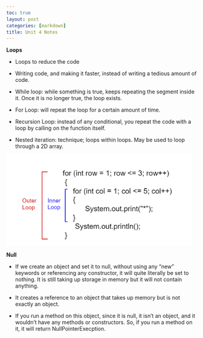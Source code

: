 ```yaml
---
toc: true
layout: post
categories: [markdown]
title: Unit 4 Notes
---
```


**Loops**

- Loops to reduce the code
- Writing code, and making it faster, instead of writing a tedious amount of code. 


- While loop: while something is true, keeps repeating the segment inside it. Once it is no longer true, the loop exists. 


- For Loop: will repeat the loop for a certain amount of time.

- Recursion Loop: instead of any conditional, you repeat the code with a loop by calling on the function itself. 


- Nested iteration: technique; loops within loops. May be used to loop through a 2D array. 

<img src="images/notes7.png"/> 

**Null**

- If we create an object and set it to null, without using any “new” keywords or referencing any constructor, it will quite literally be set to nothing. It is still taking up storage in memory but it will not contain anything. 

- It creates a reference to an object that takes up memory but is not exactly an object.

- If you run a method on this object, since it is null, it isn’t an object, and it wouldn’t have any methods or constructors. So, if you run a method on it, it will return NullPointerExecption. 